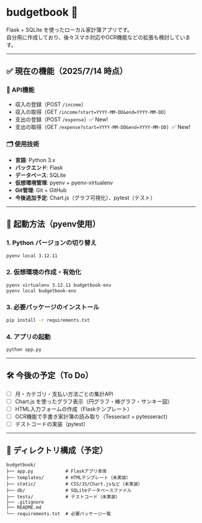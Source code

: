 # budgetbook 🧾

Flask + SQLite を使ったローカル家計簿アプリです。  
自分用に作成しており、後々スマホ対応やOCR機能などの拡張も検討しています。

---

## ✅ 現在の機能（2025/7/14 時点）

### 📌 API機能
- 収入の登録（POST `/income`）
- 収入の取得（GET `/income?start=YYYY-MM-DD&end=YYYY-MM-DD`）
- 支出の登録（POST `/expense`）✅ New!
- 支出の取得（GET `/expense?start=YYYY-MM-DD&end=YYYY-MM-DD`）✅ New!

### 🗂 使用技術
- **言語**: Python 3.x
- **バックエンド**: Flask
- **データベース**: SQLite
- **仮想環境管理**: pyenv + pyenv-virtualenv
- **Git管理**: Git + GitHub
- **今後追加予定**: Chart.js（グラフ可視化）、pytest（テスト）

---

## 🚀 起動方法（pyenv使用）

### 1. Python バージョンの切り替え
```bash
pyenv local 3.12.11
````

### 2. 仮想環境の作成・有効化

```bash
pyenv virtualenv 3.12.11 budgetbook-env
pyenv local budgetbook-env
```

### 3. 必要パッケージのインストール

```bash
pip install -r requirements.txt
```

### 4. アプリの起動

```bash
python app.py
```

---

## 🛠 今後の予定（To Do）

* [ ] 月・カテゴリ・支払い方法ごとの集計API
* [ ] Chart.js を使ったグラフ表示（円グラフ・棒グラフ・サンキー図）
* [ ] HTML入力フォームの作成（Flaskテンプレート）
* [ ] OCR機能で手書き家計簿の読み取り（Tesseract + pytesseract）
* [ ] テストコードの実装（pytest）

---

## 📁 ディレクトリ構成（予定）

```
budgetbook/
├── app.py            # Flaskアプリ本体
├── templates/        # HTMLテンプレート（未実装）
├── static/           # CSS/JS/Chart.jsなど（未実装）
├── db/               # SQLiteデータベースファイル
├── tests/            # テストコード（未実装）
├── .gitignore
├── README.md
└── requirements.txt  # 必要パッケージ一覧
```
